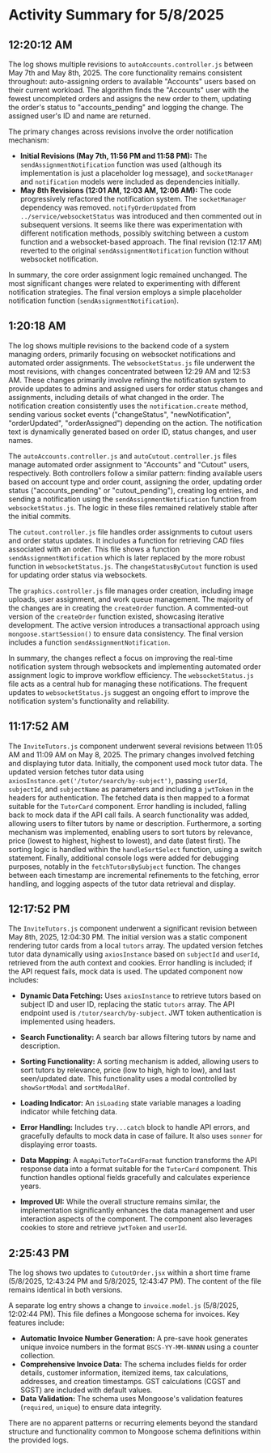 # Activity Summary for 5/8/2025

## 12:20:12 AM
The log shows multiple revisions to `autoAccounts.controller.js` between May 7th and May 8th, 2025.  The core functionality remains consistent throughout:  auto-assigning orders to available "Accounts" users based on their current workload.  The algorithm finds the "Accounts" user with the fewest uncompleted orders and assigns the new order to them, updating the order's status to "accounts_pending" and logging the change.  The assigned user's ID and name are returned.

The primary changes across revisions involve the order notification mechanism:

* **Initial Revisions (May 7th, 11:56 PM and 11:58 PM):** The `sendAssignmentNotification` function was used (although its implementation is just a placeholder log message), and `socketManager` and `notification` models were included as dependencies initially.
* **May 8th Revisions (12:01 AM, 12:03 AM, 12:06 AM):**  The code progressively refactored the notification system. The `socketManager` dependency was removed.  `notifyOrderUpdated` from `../service/websocketStatus` was introduced and then commented out in subsequent versions. It seems like there was experimentation with different notification methods, possibly switching between a custom function and a websocket-based approach.  The final revision (12:17 AM) reverted to the original `sendAssignmentNotification` function without websocket notification.

In summary, the core order assignment logic remained unchanged.  The most significant changes were related to experimenting with different notification strategies. The final version employs a simple placeholder notification function (`sendAssignmentNotification`).


## 1:20:18 AM
The log shows multiple revisions to the backend code of a system managing orders, primarily focusing on websocket notifications and automated order assignments.  The `websocketStatus.js` file underwent the most revisions,  with changes concentrated between 12:29 AM and 12:53 AM.  These changes primarily involve refining the notification system to provide updates to admins and assigned users for order status changes and assignments,  including details of what changed in the order.  The notification creation consistently uses the `notification.create` method, sending various socket events ("changeStatus", "newNotification", "orderUpdated", "orderAssigned") depending on the action. The notification text is dynamically generated based on order ID, status changes, and user names.


The `autoAccounts.controller.js` and `autoCutout.controller.js` files manage automated order assignment to "Accounts" and "Cutout" users, respectively.  Both controllers follow a similar pattern: finding available users based on account type and order count, assigning the order, updating order status ("accounts_pending" or "cutout_pending"), creating log entries, and sending a notification using the `sendAssignmentNotification` function from `websocketStatus.js`. The logic in these files remained relatively stable after the initial commits.

The `cutout.controller.js` file handles order assignments to cutout users and order status updates. It includes a function for retrieving CAD files associated with an order. This file shows  a function `sendAssignmentNotification` which is later replaced by the  more robust function in  `websocketStatus.js`.  The `changeStatusByCutout` function is used for updating order status via websockets.

The `graphics.controller.js` file manages order creation, including image uploads, user assignment, and work queue management. The majority of the changes are in creating the `createOrder` function.  A commented-out version of the `createOrder` function existed, showcasing iterative development.  The active version introduces a transactional approach using `mongoose.startSession()` to ensure data consistency. The final version includes a function `sendAssignmentNotification`.

In summary, the changes reflect a focus on improving the real-time notification system through websockets and implementing automated order assignment logic to improve workflow efficiency.  The `websocketStatus.js` file acts as a central hub for managing these notifications.  The frequent updates to `websocketStatus.js` suggest an ongoing effort to improve the notification system's functionality and reliability.


## 11:17:52 AM
The `InviteTutors.js` component underwent several revisions between 11:05 AM and 11:09 AM on May 8, 2025.  The primary changes involved fetching and displaying tutor data. Initially, the component used mock tutor data.  The updated version fetches tutor data using `axiosInstance.get('/tutor/search/by-subject')`, passing `userId`, `subjectId`, and `subjectName` as parameters and including a `jwtToken` in the headers for authentication.  The fetched data is then mapped to a format suitable for the `TutorCard` component. Error handling is included, falling back to mock data if the API call fails.  A search functionality was added, allowing users to filter tutors by name or description.  Furthermore, a sorting mechanism was implemented, enabling users to sort tutors by relevance, price (lowest to highest, highest to lowest), and date (latest first).  The sorting logic is handled within the `handleSortSelect` function, using a switch statement.  Finally, additional console logs were added for debugging purposes, notably in the `fetchTutorsBySubject` function.  The changes between each timestamp are incremental refinements to the fetching, error handling, and logging aspects of the tutor data retrieval and display.


## 12:17:52 PM
The `InviteTutors.js` component underwent a significant revision between May 8th, 2025, 12:04:30 PM.  The initial version was a static component rendering tutor cards from a local `tutors` array. The updated version fetches tutor data dynamically using `axiosInstance` based on `subjectId` and `userId`, retrieved from the auth context and cookies.  Error handling is included; if the API request fails, mock data is used.  The updated component now includes:

* **Dynamic Data Fetching:** Uses `axiosInstance` to retrieve tutors based on subject ID and user ID, replacing the static `tutors` array.  The API endpoint used is `/tutor/search/by-subject`. JWT token authentication is implemented using headers.

* **Search Functionality:**  A search bar allows filtering tutors by name and description.

* **Sorting Functionality:**  A sorting mechanism is added, allowing users to sort tutors by relevance, price (low to high, high to low), and last seen/updated date.  This functionality uses a modal controlled by `showSortModal` and `sortModalRef`.

* **Loading Indicator:** An `isLoading` state variable manages a loading indicator while fetching data.

* **Error Handling:** Includes `try...catch` block to handle API errors, and gracefully defaults to mock data in case of failure.  It also uses `sonner` for displaying error toasts.

* **Data Mapping:** A `mapApiTutorToCardFormat` function transforms the API response data into a format suitable for the `TutorCard` component. This function handles optional fields gracefully and calculates experience years.

* **Improved UI:** While the overall structure remains similar, the implementation significantly enhances the data management and user interaction aspects of the component.  The component also leverages cookies to store and retrieve `jwtToken` and `userId`.


## 2:25:43 PM
The log shows two updates to `CutoutOrder.jsx` within a short time frame (5/8/2025, 12:43:24 PM and 5/8/2025, 12:43:47 PM).  The content of the file remains identical in both versions.

A separate log entry shows a change to `invoice.model.js` (5/8/2025, 12:02:44 PM). This file defines a Mongoose schema for invoices.  Key features include:

* **Automatic Invoice Number Generation:** A pre-save hook generates unique invoice numbers in the format `BSCS-YY-MM-NNNNN` using a counter collection.
* **Comprehensive Invoice Data:** The schema includes fields for order details, customer information, itemized items, tax calculations, addresses, and creation timestamps.  GST calculations (CGST and SGST) are included with default values.
* **Data Validation:**  The schema uses Mongoose's validation features (`required`, `unique`) to ensure data integrity.

There are no apparent patterns or recurring elements beyond the standard structure and functionality common to Mongoose schema definitions within the provided logs.
